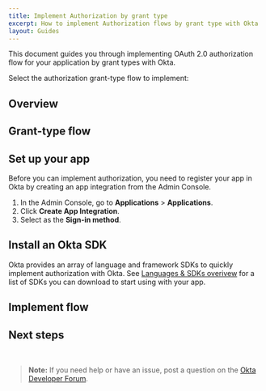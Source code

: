 ```yaml
---
title: Implement Authorization by grant type
excerpt: How to implement Authorization flows by grant type with Okta
layout: Guides
---
```


This document guides you through implementing OAuth 2.0 authorization flow for your application by grant types with Okta.

Select the authorization grant-type flow to implement: <StackSelector />

## Overview

<StackSnippet snippet="overview" />

## Grant-type flow

<StackSnippet snippet="flow-diagram"/>

## Set up your app

Before you can implement authorization, you need to register your app in Okta by creating an app integration from the Admin Console.

1. In the Admin Console, go to **Applications** > **Applications**.
1. Click **Create App Integration**.
1. Select **<StackSnippet snippet="sign-in-method" inline />** as the **Sign-in method**.

<StackSnippet snippet="setup-app" />

## Install an Okta SDK

Okta provides an array of language and framework SDKs to quickly implement authorization with Okta. See [Languages & SDKs overivew](/code/) for a list of SDKs you can download to start using with your app.

<StackSnippet snippet="install-sdk" />

<!-- "Redirect to Auth Server" , "Flow usage" , "Exchange authorization code for token", "Scopes", "Get access token" grant-specific content -->

## Implement flow

<StackSnippet snippet="use-flow" />

<!-- ### Exchange authorization code for token -->

<!-- ### Get access token -->

<StackSnippet snippet="examples" />

## Next steps

<StackSnippet snippet="nextsteps" />

<br>

> **Note:** If you need help or have an issue, post a question on the [Okta Developer Forum](https://devforum.okta.com).